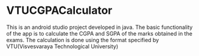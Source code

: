 # VTUCGPACalculator
This is an android studio project developed in java.
The basic functionality of the app is to calculate the CGPA and SGPA of the marks obtained in the exams.
The calculation is done using the format specified by VTU(Visvesvaraya Technological University)
